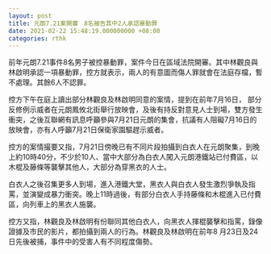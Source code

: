```yaml
---
layout: post
title: 元朗7.21案開審　8名被告其中2人承認暴動罪
date: 2021-02-22 15:48:19.000000000 +08:00
categories: rthk
---
```


前年元朗7.21事件8名男子被控暴動罪，案件今日在區域法院開審。其中林觀良與林啟明承認一項暴動罪，控方就表示，兩人的有意圖而傷人罪就會在法庭存檔，暫不處理。其餘6人不認罪。

控方下午在庭上讀出部分林觀良及林啟明同意的案情，提到在前年7月16日， 部分反修例示威者在元朗鳳攸北街舉行放映會，及後有持反對意見人士到場，雙方發生衝突，之後互聯網有訊息呼籲參與7月21日元朗的集會，抗議有人阻礙7月16日的放映會，亦有人呼籲7月21日保衛家園驅趕示威者。

控方的案情撮要又指，7月21日傍晚已有不同片段拍攝到白衣人在元朗聚集，到晚上約10時40分，不少於10人、當中大部分為白衣人闖入元朗港鐵站已付費區，以木棍及藤條等襲擊其他人，大部分為穿黑衣的人士。

白衣人之後召集更多人到場，進入港鐵大堂，黑衣人與白衣人發生激烈爭執及指罵，並演變成暴力衝突。晚上11時過後，有部分白衣人手持藤條和木棍進入已付費區，向列車上的黑衣人施襲。

控方又指，林觀良及林啟明有份聯同其他白衣人，向黑衣人揮棍襲擊和指罵，錄像證據及市民的影片，都拍攝到兩人的行為。林觀良及林啟明在前年8 月23日及24日先後被捕，事件中的受害人有不同程度傷勢。
